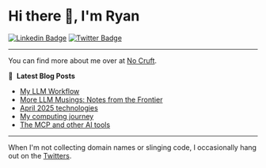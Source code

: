 # Hi there 👋, I'm Ryan

[![Linkedin Badge](https://img.shields.io/badge/-ryankanno-blue?style=flat-square&logo=Linkedin&logoColor=white&link=https://www.linkedin.com/in/ryankanno/)](https://www.linkedin.com/in/ryankanno/)
[![Twitter Badge](https://img.shields.io/badge/-@ryankanno-1ca0f1?style=flat-square&labelColor=1ca0f1&logo=twitter&logoColor=white&link=https://twitter.com/ryankanno)](https://twitter.com/ryankanno)

---

You can find more about me over at [No Cruft](https://nocruft.com).

📕 &nbsp;**Latest Blog Posts**
<!-- BLOG-POST-LIST:START -->
- [My LLM Workflow](https://nocruft.com/2025/06/07/my-llm-workflow/)
- [More LLM Musings: Notes from the Frontier](https://nocruft.com/2025/05/16/more-llm-musings-notes-frontier/)
- [April 2025 technologies](https://nocruft.com/2025/04/25/april-2025-technologies/)
- [My computing journey](https://nocruft.com/2025/01/01/peter-taylor/)
- [The MCP and other AI tools](https://nocruft.com/2024/12/25/the-mcp-and-other-ai-tools/)
<!-- BLOG-POST-LIST:END -->

---

When I'm not collecting domain names or slinging code, I occasionally hang out on the [Twitters](https://twitter.com/ryankanno).
